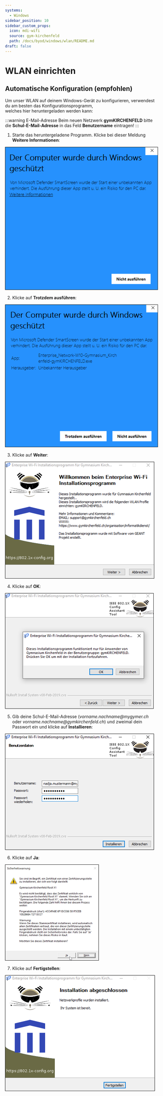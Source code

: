 ```yaml
---
systems:
  - Windows
sidebar_position: 10
sidebar_custom_props:
  icon: mdi-wifi
  source: gym-kirchenfeld
  path: /docs/byod/windows/wlan/README.md
draft: false
---
```


# WLAN einrichten



## Automatische Konfiguration (empfohlen)

Um unser WLAN auf deinem Windows-Gerät zu konfigurieren, verwendest du am besten das Konfigurationsprogramm,  
welches hier heruntergeladen werden kann:



:::warning E-Mail-Adresse
Beim neuen Netzwerk __gymKIRCHENFELD__ bitte die **Schul-E-Mail-Adresse** in das Feld __Benutzername__ eintragen!
:::

1. Starte das heruntergeladene Programm. Klicke bei dieser Meldung __Weitere Informationen__:

![Das brauchen wir nicht 😍](./wifi-1.png)

2. Klicke auf __Trotzdem ausführen__:

![](./wifi-2.png)

3. Klicke auf __Weiter__:

![](./wifi-3.png)

4. Klicke auf __OK__:

![](./wifi-4.png)

5. Gib deine Schul-E-Mail-Adresse (_vorname.nachname@mygymer.ch_ oder _vorname.nachname@gymkirchenfeld.ch_) und zweimal dein Passwort ein und klicke auf __Installieren__:

![](./wifi-5.png)

6. Klicke auf __Ja__:

![](./wifi-6.png)

7. Klicke auf __Fertigstellen__:

![](./wifi-7.png)

